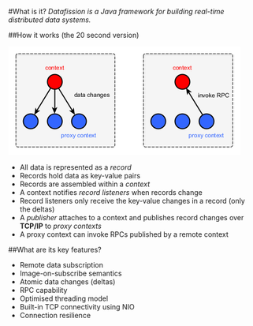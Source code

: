 #What is it?
*Datafission is a Java framework for building real-time distributed data systems.* 

##How it works (the 20 second version)

![](https://github.com/fimtra/datafission/blob/master/docs/images/datafission%20summary.png) 

  * All data is represented as a *record*
  * Records hold data as key-value pairs
  * Records are assembled within a *context*
  * A context notifies *record listeners* when records change
  * Record listeners only receive the key-value changes in a record (only the deltas)
  * A *publisher* attaches to a context and publishes record changes over **TCP/IP** to *proxy contexts*
  * A proxy context can invoke RPCs published by a remote context

##What are its key features?
  * Remote data subscription
  * Image-on-subscribe semantics
  * Atomic data changes (deltas)
  * RPC capability
  * Optimised threading model
  * Built-in TCP connectivity using NIO
  * Connection resilience

